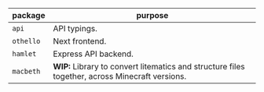 | package   | purpose              |
|-----------|--------------------- |
| `api`     | API typings.         |
| `othello` | Next frontend.       |
| `hamlet`  | Express API backend. |
| `macbeth` | **WIP:** Library to convert litematics and structure files together, across Minecraft versions.|
